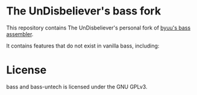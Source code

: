 The UnDisbeliever's bass fork
=============================

This repository contains The UnDisbeliever's personal fork of
[byuu's bass assembler](https://byuu.org/tool/bass/).

It contains features that do not exist in vanilla bass, including:


License
=======

bass and bass-untech is licensed under the GNU GPLv3.

